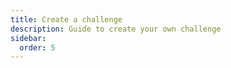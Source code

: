 ```yaml
---
title: Create a challenge
description: Guide to create your own challenge
sidebar:
  order: 5
---
```

